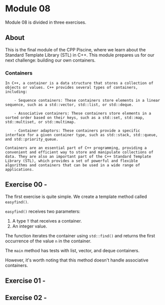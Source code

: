 # Module 08

Module 08 is divided in three exercises.

## About

This is the final module of the CPP Piscine, where we learn about the Standard Template Library (STL) in C++. This module prepares us for our next challenge: building our own containers.

### Containers

	In C++, a container is a data structure that stores a collection of objects or values. C++ provides several types of containers, including:

	    - Sequence containers: These containers store elements in a linear sequence, such as a std::vector, std::list, or std::deque.

	    - Associative containers: These containers store elements in a sorted order based on their keys, such as a std::set, std::map, std::multiset, or std::multimap.

	    - Container adaptors: These containers provide a specific interface for a given container type, such as std::stack, std::queue, and std::priority_queue.

	Containers are an essential part of C++ programming, providing a convenient and efficient way to store and manipulate collections of data. They are also an important part of the C++ Standard Template Library (STL), which provides a set of powerful and flexible algorithms and containers that can be used in a wide range of applications.

## Exercise 00 - 

The first exercise is quite simple. We create a template method called ```easyfind()```.

```easyfind()``` receives two parameters:

1. A type ```T``` that receives a container.
2. An integer value.

The function iterates the container using ```std::find()``` and returns the first occurrence of the value ```n``` in the container.

The ```main``` method has tests with list, vector, and deque containers.

However, it's worth noting that this method doesn't handle associative containers.

## Exercise 01 - 

## Exercise 02 - 

